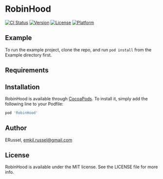 # RobinHood

[![CI Status](https://img.shields.io/travis/ERussel/RobinHood.svg?style=flat)](https://travis-ci.org/ERussel/RobinHood)
[![Version](https://img.shields.io/cocoapods/v/RobinHood.svg?style=flat)](https://cocoapods.org/pods/RobinHood)
[![License](https://img.shields.io/cocoapods/l/RobinHood.svg?style=flat)](https://cocoapods.org/pods/RobinHood)
[![Platform](https://img.shields.io/cocoapods/p/RobinHood.svg?style=flat)](https://cocoapods.org/pods/RobinHood)

## Example

To run the example project, clone the repo, and run `pod install` from the Example directory first.

## Requirements

## Installation

RobinHood is available through [CocoaPods](https://cocoapods.org). To install
it, simply add the following line to your Podfile:

```ruby
pod 'RobinHood'
```

## Author

ERussel, emkil.russel@gmail.com

## License

RobinHood is available under the MIT license. See the LICENSE file for more info.

